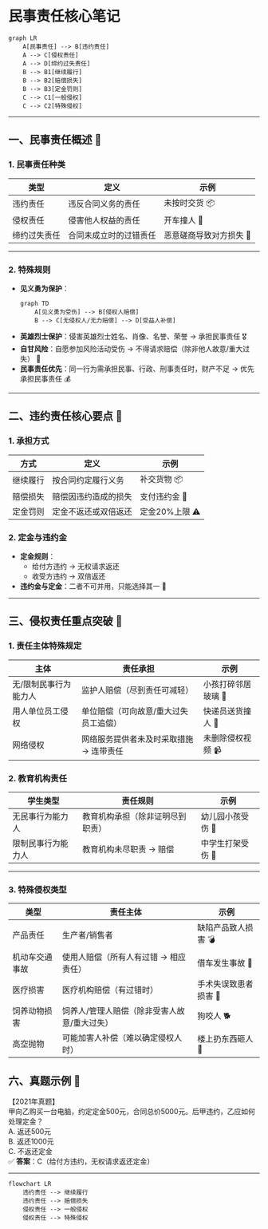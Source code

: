 # 民事责任核心笔记 

```mermaid
graph LR
    A[民事责任] --> B[违约责任]
    A --> C[侵权责任]
    A --> D[缔约过失责任]
    B --> B1[继续履行]
    B --> B2[赔偿损失]
    B --> B3[定金罚则]
    C --> C1[一般侵权]
    C --> C2[特殊侵权]
```

---

## 一、民事责任概述 📜

### 1. 民事责任种类
| 类型 | 定义 | 示例 |
|------|------|------|
| 违约责任 | 违反合同义务的责任 | 未按时交货 📦 |
| 侵权责任 | 侵害他人权益的责任 | 开车撞人 🚗 |
| 缔约过失责任 | 合同未成立时的过错责任 | 恶意磋商导致对方损失 💼 |

---

### 2. 特殊规则
- **见义勇为保护**：  
  ```mermaid
  graph TD
      A[见义勇为受伤] --> B[侵权人赔偿]
      B --> C[无侵权人/无力赔偿] --> D[受益人补偿]
  ```
- **英雄烈士保护**：侵害英雄烈士姓名、肖像、名誉、荣誉 → 承担民事责任 🎖️  
- **自甘风险**：自愿参加风险活动受伤 → 不得请求赔偿（除非他人故意/重大过失） 🏀  
- **民事责任优先**：同一行为需承担民事、行政、刑事责任时，财产不足 → 优先承担民事责任 💰  

---

## 二、违约责任核心要点 📝

### 1. 承担方式
| 方式 | 定义 | 示例 |
|------|------|------|
| 继续履行 | 按合同约定履行义务 | 补交货物 📦 |
| 赔偿损失 | 赔偿因违约造成的损失 | 支付违约金 💸 |
| 定金罚则 | 定金不返还或双倍返还 | 定金20%上限 ⚠️ |

### 2. 定金与违约金
- **定金规则**：  
  - 给付方违约 → 无权请求返还  
  - 收受方违约 → 双倍返还  
- **违约金与定金**：二者不可并用，只能选择其一 🔄  

---

## 三、侵权责任重点突破 🚨

### 1. 责任主体特殊规定
| 主体 | 责任承担 | 示例 |
|------|----------|------|
| 无/限制民事行为能力人 | 监护人赔偿（尽到责任可减轻） | 小孩打碎邻居玻璃 🧒 |
| 用人单位员工侵权 | 单位赔偿（可向故意/重大过失员工追偿） | 快递员送货撞人 🚚 |
| 网络侵权 | 网络服务提供者未及时采取措施 → 连带责任 | 未删除侵权视频 📹 |

### 2. 教育机构责任
| 学生类型 | 责任规则 | 示例 |
|----------|----------|------|
| 无民事行为能力人 | 教育机构承担（除非证明尽到职责） | 幼儿园小孩受伤 🏫 |
| 限制民事行为能力人 | 教育机构未尽职责 → 赔偿 | 中学生打架受伤 🥊 |

---

### 3. 特殊侵权类型
| 类型 | 责任主体 | 示例 |
|------|----------|------|
| 产品责任 | 生产者/销售者 | 缺陷产品致人损害 💣 |
| 机动车交通事故 | 使用人赔偿（所有人有过错 → 相应责任） | 借车发生事故 🚗 |
| 医疗损害 | 医疗机构赔偿（有过错时） | 手术失误致患者损害 🏥 |
| 饲养动物损害 | 饲养人/管理人赔偿（除非受害人故意/重大过失） | 狗咬人 🐕 |
| 高空抛物 | 可能加害人补偿（难以确定侵权人时） | 楼上扔东西砸人 🏢 |


## 六、真题示例 💯
【2021年真题】  
甲向乙购买一台电脑，约定定金500元，合同总价5000元。后甲违约，乙应如何处理定金？  
A. 返还500元  
B. 返还1000元  
C. 不返还定金  
✅ **答案**：C（给付方违约，无权请求返还定金）

---

```mermaid
flowchart LR
    违约责任 --> 继续履行
    违约责任 --> 赔偿损失
    侵权责任 --> 一般侵权
    侵权责任 --> 特殊侵权
```
